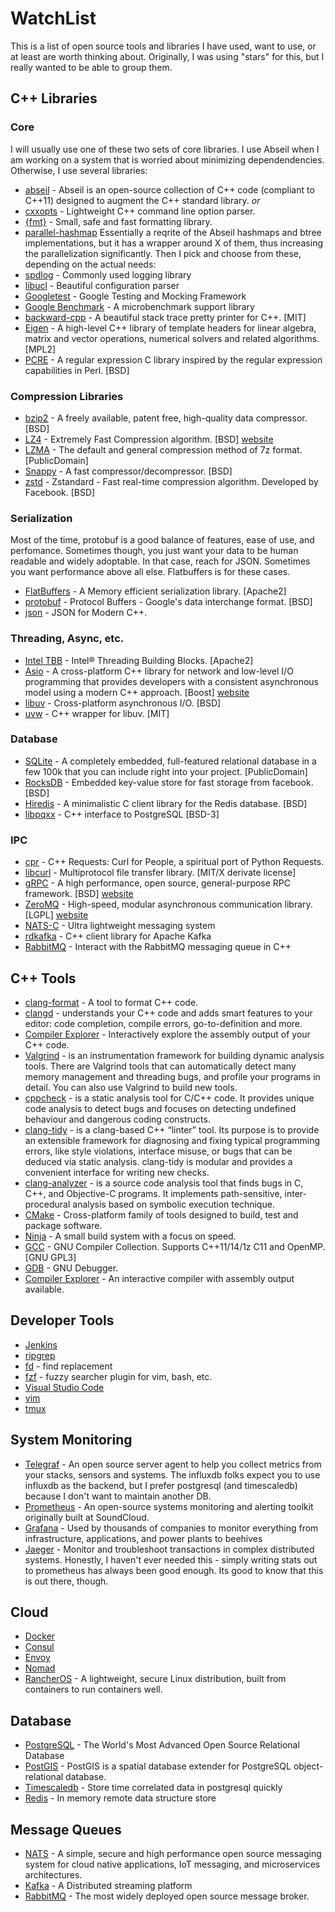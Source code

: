 # WatchList
This is a list of open source tools and libraries I have used, want to use, or at least are worth thinking about. 
Originally, I was using "stars" for this, but I really wanted to be able to group them.

## C++ Libraries
### Core
I will usually use one of these two sets of core libraries. I use Abseil when I am working on a system that is worried about minimizing dependendencies. Otherwise, I use several libraries:
* [abseil](https://abseil.io/) - Abseil is an open-source collection of C++ code (compliant to C++11) designed to augment the C++ standard library. 
*or*
* [cxxopts](https://github.com/jarro2783/cxxopts) -  Lightweight C++ command line option parser.
* [{fmt}](https://fmt.dev) - Small, safe and fast formatting library.
* [parallel-hashmap](https://github.com/greg7mdp/parallel-hashmap) Essentially a reqrite of the Abseil hashmaps and btree implementations, but it has a wrapper around X of them, thus increasing the parallelization significantly.
Then I pick and choose from these, depending on the actual needs:
* [spdlog](https://github.com/gabime/spdlog) - Commonly used logging library
* [libucl](https://github.com/vstakhov/libucl) - Beautiful configuration parser
* [Googletest](https://github.com/google/googletest) - Google Testing and Mocking Framework
* [Google Benchmark](https://github.com/google/benchmark) - A microbenchmark support library
* [backward-cpp](https://github.com/bombela/backward-cpp) - A beautiful stack trace pretty printer for C++. [MIT]
* [Eigen](http://eigen.tuxfamily.org/) - A high-level C++ library of template headers for linear algebra, matrix and vector operations, numerical solvers and related algorithms. [MPL2]
* [PCRE](http://pcre.org/) - A regular expression C library inspired by the regular expression capabilities in Perl. [BSD]

### Compression Libraries
* [bzip2](http://www.bzip.org/) - A freely available, patent free, high-quality data compressor. [BSD]
* [LZ4](https://github.com/lz4/lz4) - Extremely Fast Compression algorithm. [BSD] [website](http://www.lz4.org/)
* [LZMA](http://www.7-zip.org/sdk.html) - The default and general compression method of 7z format. [PublicDomain]
* [Snappy](https://google.github.io/snappy/) - A fast compressor/decompressor. [BSD]
* [zstd](https://github.com/facebook/zstd) - Zstandard - Fast real-time compression algorithm. Developed by Facebook. [BSD]

### Serialization
Most of the time, protobuf is a good balance of features, ease of use, and perfomance. Sometimes though, you just want your data to be human readable and widely adoptable. In that case, reach for JSON. Sometimes you want performance above all else. Flatbuffers is for these cases.
* [FlatBuffers](https://github.com/google/flatbuffers) - A Memory efficient serialization library. [Apache2]
* [protobuf](https://github.com/protocolbuffers/protobuf) - Protocol Buffers - Google's data interchange format. [BSD]
* [json](https://github.com/nlohmann/json) - JSON for Modern C++.

### Threading, Async, etc.
* [Intel TBB](https://www.threadingbuildingblocks.org/) - Intel® Threading Building Blocks. [Apache2]
* [Asio](https://github.com/chriskohlhoff/asio/) - A cross-platform C++ library for network and low-level I/O programming that provides developers with a consistent asynchronous model using a modern C++ approach. [Boost] [website](http://think-async.com/)
* [libuv](https://github.com/libuv/libuv) - Cross-platform asynchronous I/O. [BSD]
* [uvw](https://github.com/skypjack/uvw) - C++ wrapper for libuv. [MIT]


### Database
* [SQLite](http://www.sqlite.org/) - A completely embedded, full-featured relational database in a few 100k that you can include right into your project. [PublicDomain]
* [RocksDB](https://github.com/facebook/rocksdb) - Embedded key-value store for fast storage from facebook. [BSD]
* [Hiredis](https://github.com/redis/hiredis) - A minimalistic C client library for the Redis database. [BSD]
* [libpqxx](https://github.com/jtv/libpqxx) - C++ interface to PostgreSQL [BSD-3]

### IPC
* [cpr](https://github.com/whoshuu/cpr) - C++ Requests: Curl for People, a spiritual port of Python Requests.
* [libcurl](http://curl.haxx.se/libcurl/) - Multiprotocol file transfer library. [MIT/X derivate license]
* [gRPC](https://github.com/grpc/grpc) - A high performance, open source, general-purpose RPC framework. [BSD] [website](http://www.grpc.io/)
* [ZeroMQ](https://github.com/zeromq/libzmq) - High-speed, modular asynchronous communication library. [LGPL] [website](http://zeromq.org/)
* [NATS-C](https://github.com/nats-io/nats.c) - Ultra lightweight messaging system
* [rdkafka](https://github.com/edenhill/librdkafka) - C++ client library for Apache Kafka
* [RabbitMQ](https://github.com/alanxz/rabbitmq-c) - Interact with the RabbitMQ messaging queue in C++

## C++ Tools
* [clang-format](http://clang.llvm.org/docs/ClangFormat.html) - A tool to format C++ code.
* [clangd](https://clang.llvm.org/extra/clangd/) - understands your C++ code and adds smart features to your editor: code completion, compile errors, go-to-definition and more.
* [Compiler Explorer](https://gcc.godbolt.org/) - Interactively explore the assembly output of your C++ code.
* [Valgrind](http://www.valgrind.org/) - is an instrumentation framework for building dynamic analysis tools. There are Valgrind tools that can automatically detect many memory management and threading bugs, and profile your programs in detail. You can also use Valgrind to build new tools.
* [cppcheck](http://cppcheck.sourceforge.net/) - is a static analysis tool for C/C++ code. It provides unique code analysis to detect bugs and focuses on detecting undefined behaviour and dangerous coding constructs. 
* [clang-tidy](http://clang.llvm.org/extra/clang-tidy/) - is a clang-based C++ “linter” tool. Its purpose is to provide an extensible framework for diagnosing and fixing typical programming errors, like style violations, interface misuse, or bugs that can be deduced via static analysis. clang-tidy is modular and provides a convenient interface for writing new checks.
* [clang-analyzer](https://clang.llvm.org/docs/ClangStaticAnalyzer.html) - is a source code analysis tool that finds bugs in C, C++, and Objective-C programs. It implements path-sensitive, inter-procedural analysis based on symbolic execution technique.
* [CMake](https://cmake.org/) - Cross-platform family of tools designed to build, test and package software.
* [Ninja](https://ninja-build.org/) - A small build system with a focus on speed.
* [GCC](https://gcc.gnu.org/) - GNU Compiler Collection. Supports C++11/14/1z C11 and OpenMP. [GNU GPL3]
* [GDB](https://www.gnu.org/software/gdb/) - GNU Debugger.
* [Compiler Explorer](http://gcc.godbolt.org/) - An interactive compiler with assembly output available.

## Developer Tools
* [Jenkins](https://jenkins.io)
* [ripgrep](https://github.com/BurntSushi/ripgrep)
* [fd](https://github.com/sharkdp/fd) - find replacement
* [fzf](https://github.com/junegunn/fzf) - fuzzy searcher plugin for vim, bash, etc.
* [Visual Studio Code](https://code.visualstudio.com/)
* [vim](https://www.vim.org/)
* [tmux](https://github.com/tmux/tmux)

## System Monitoring
* [Telegraf](https://www.influxdata.com/time-series-platform/telegraf) - An open source server agent to help you collect metrics from your stacks, sensors and systems.  The influxdb folks expect you to use influxdb as the backend, but I prefer postgresql (and timescaledb) because I don't want to maintain another DB.
* [Prometheus](https://prometheus.io/) - An open-source systems monitoring and alerting toolkit originally built at SoundCloud.
* [Grafana](https://grafana.com/) - Used by thousands of companies to monitor everything from infrastructure, applications, and power plants to beehives
* [Jaeger](https://www.jaegertracing.io) - Monitor and troubleshoot transactions in complex distributed systems.  Honestly, I haven't ever needed this - simply writing stats out to prometheus has always been good enough.  Its good to know that this is out there, though.

## Cloud
* [Docker](http://docker.com)
* [Consul](https://www.consul.io/docs/platform/k8s/index.html)
* [Envoy](https://www.envoyproxy.io/)
* [Nomad](https://www.hashicorp.com/products/nomad)
* [RancherOS](https://rancher.com/rancher-os) - A lightweight, secure Linux distribution, built from containers to run containers well.

## Database
* [PostgreSQL](https://www.postgresql.org/) - The World's Most Advanced Open Source Relational Database
* [PostGIS](https://postgis.net/) - PostGIS is a spatial database extender for PostgreSQL object-relational database.
* [Timescaledb](https://www.timescale.com/) - Store time correlated data in postgresql quickly
* [Redis](https://redis.io/) - In memory remote data structure store

## Message Queues
* [NATS](https://nats.io) - A simple, secure and high performance open source messaging system for cloud native applications, IoT messaging, and microservices architectures.
* [Kafka](https://kafka.apache.org) - A Distributed streaming platform
* [RabbitMQ](https://www.rabbitmq.com/) - The most widely deployed open source message broker.
